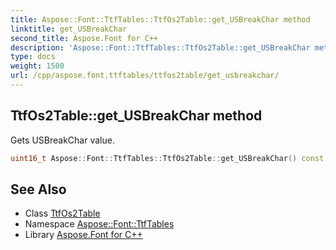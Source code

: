 ```yaml
---
title: Aspose::Font::TtfTables::TtfOs2Table::get_USBreakChar method
linktitle: get_USBreakChar
second_title: Aspose.Font for C++
description: 'Aspose::Font::TtfTables::TtfOs2Table::get_USBreakChar method. Gets USBreakChar value in C++.'
type: docs
weight: 1500
url: /cpp/aspose.font.ttftables/ttfos2table/get_usbreakchar/
---
```

## TtfOs2Table::get_USBreakChar method


Gets USBreakChar value.

```cpp
uint16_t Aspose::Font::TtfTables::TtfOs2Table::get_USBreakChar() const
```

## See Also

* Class [TtfOs2Table](../)
* Namespace [Aspose::Font::TtfTables](../../)
* Library [Aspose.Font for C++](../../../)
